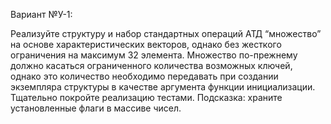 Вариант №У-1:

Реализуйте структуру и набор стандартных операций АТД “множество” на основе характеристических векторов, однако без жесткого ограничения на максимум 32 элемента. Множество по-прежнему должно касаться ограниченного количества возможных ключей, однако это количество необходимо передавать при создании экземпляра структуры в качестве аргумента функции инициализации. Тщательно покройте реализацию тестами. Подсказка: храните установленные флаги в массиве чисел.
